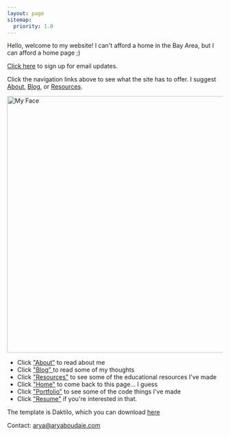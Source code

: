 ```yaml
---
layout: page
sitemap:
  priority: 1.0
---
```


Hello, welcome to my website! I can't afford a home in the Bay Area, but I can afford a home page ;)

[Click here](https://goo.gl/forms/jzaFhUpZ6x17oOJh2) to sign up for email updates.

Click the navigation links above to see what the site has to offer. I suggest [About](/about), [Blog](/blog), or [Resources](/resources).

<img src="https://scontent-sjc2-1.xx.fbcdn.net/v/t31.0-8/20157614_10155502527937512_8203183707880562531_o.jpg?oh=d7c488163c8d2dae2f354ab120526d6a&oe=5A701A9F" alt="My Face" style="width: 600px; margin-left:0px"/>


- Click ["About"](/about) to read about me
- Click ["Blog" ](/blog) to read some of my thoughts
- Click ["Resources"](/resources) to see some of the educational resources I've made
- Click ["Home"](/) to come back to this page... I guess
- Click ["Portfolio"](/portfolio) to see some of the code things I've made
- Click ["Resume"](/resume) if you're interested in that.


The template is Daktilo, which you can download [here](https://github.com/kronik3r/daktilo)

Contact: [arya@aryaboudaie.com](mailto:arya@aryaboudaie.com)
